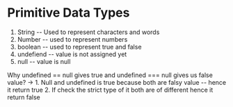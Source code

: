 # Primitive Data Types

1. String -- Used to represent characters and words 
2. Number -- used to represent numbers 
3. boolean -- used to represent true and false 
4. undefiend -- value is not assigned yet 
5. null -- value is null 

Why undefined == null gives true and undefined === null gives us false value? 
->  1. Null and undefined is true because both are falsy value -- hence it return true
    2. If check the strict type of it both are of different hence it return false